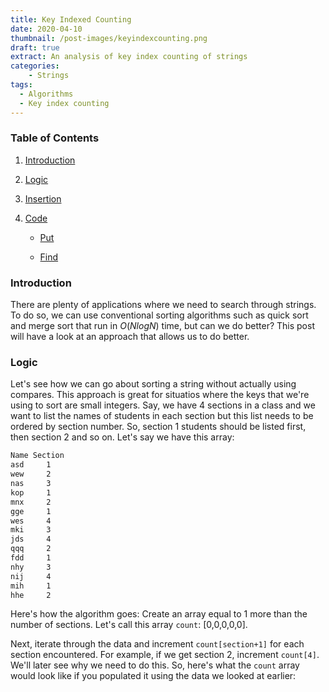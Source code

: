 ```yaml
---
title: Key Indexed Counting
date: 2020-04-10
thumbnail: /post-images/keyindexcounting.png
draft: true
extract: An analysis of key index counting of strings
categories: 
    - Strings
tags:
  - Algorithms
  - Key index counting
---
```


### Table of Contents

1. [Introduction](#introduction)

2. [Logic](#logic)

3. [Insertion](#insertion)

4. [Code](#code)

    * [Put](#put)
    
    * [Find](#find)

### Introduction
There are plenty of applications where we need to search through strings. To do so, we can use conventional sorting algorithms such as quick sort and merge sort that run in $O(N log N)$ time, but can we do better? This post will have a look at an approach that allows us to do better.

### Logic

Let's see how we can go about sorting a string without actually using compares. This approach is great for situatios where the keys that we're using to sort are small integers. Say, we have 4 sections in a class and we want to list the names of students in each section but this list needs to be ordered by section number. So, section 1 students should be listed first, then section 2 and so on. Let's say we have this array:

```css
Name Section
asd     1
wew     2
nas     3
kop     1
mnx     2
gge     1
wes     4
mki     3
jds     4
qqq     2
fdd     1
nhy     3
nij     4
mih     1
hhe     2
```
Here's how the algorithm goes: Create an array equal to 1 more than the number of sections. Let's call this array `count`: [0,0,0,0,0].

Next, iterate through the data and increment `count[section+1]` for each section encountered. For example, if we get section 2, increment `count[4]`. We'll later see why we need to do this. So, here's what the `count` array would look like if you populated it using the data we looked at earlier:

